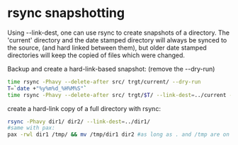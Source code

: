 
# rsync snapshotting
Using --link-dest, one can use rsync to create snapshots of a directory.
The 'current' directory and the date stamped directory will always be synced to the source,
(and hard linked between them), but older date stamped directories will keep the copied of files which were changed.


Backup and create a hard-link-based snapshot: (remove the --dry-run)
```bash
time rsync -Phavy --delete-after src/ trgt/current/ --dry-run
T=`date +"%y%m%d_%H%M%S"`
time rsync -Phavy --delete-after src/ trgt/$T/ --link-dest=../current --dry-run
```

create a hard-link copy of a full directory with rsync:
```bash
rsync -Phavy dir1/ dir2/ --link-dest=../dir1/
#same with pax:
pax -rwl dir1 /tmp/ && mv /tmp/dir1 dir2 #as long as . and /tmp are on the same fs!
```
